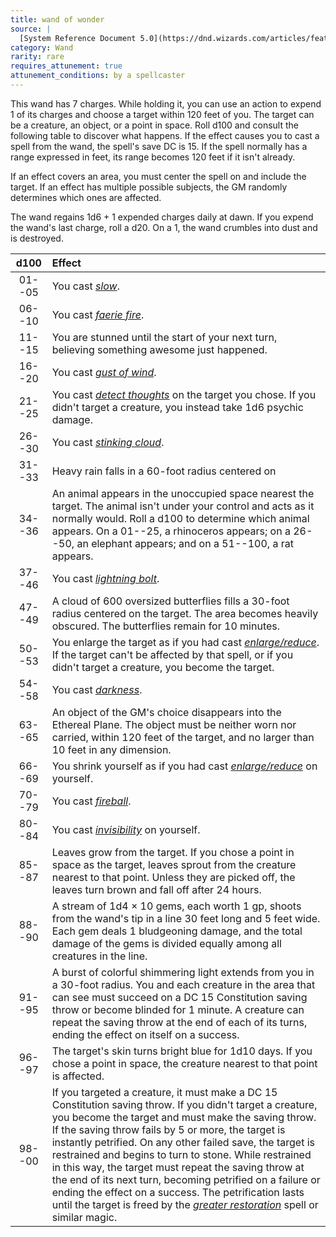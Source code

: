 ```yaml
---
title: wand of wonder
source: |
  [System Reference Document 5.0](https://dnd.wizards.com/articles/features/systems-reference-document-srd)
category: Wand
rarity: rare
requires_attunement: true
attunement_conditions: by a spellcaster
---
```


This wand has 7 charges. While holding it, you can use an action to expend 1 of its charges and choose a target within 120 feet of you. The target can be a creature, an object, or a point in space. Roll d100 and consult the following table to discover what happens.  If the effect causes you to cast a spell from the wand, the spell's save DC is 15. If the spell normally has a range expressed in feet, its range becomes 120 feet if it isn't already.

If an effect covers an area, you must center the spell on and include the target. If an effect has multiple possible subjects, the GM randomly determines which ones are affected.

The wand regains 1d6 + 1 expended charges daily at dawn. If you expend the wand's last charge, roll a d20. On a 1, the wand crumbles into dust and is destroyed.

|  d100  | Effect                                                                                                                                                                                                                                                                                                                                                                                                                                                                                                                                                                                                                                     |
|:------:|:-------------------------------------------------------------------------------------------------------------------------------------------------------------------------------------------------------------------------------------------------------------------------------------------------------------------------------------------------------------------------------------------------------------------------------------------------------------------------------------------------------------------------------------------------------------------------------------------------------------------------------------------|
| 01--05 | You cast [*slow*](/spells/slow/).                                                                                                                                                                                                                                                                                                                                                                                                                                                                                                                                                                                                          |
| 06--10 | You cast [*faerie fire*](/spells/faerie-fire/).                                                                                                                                                                                                                                                                                                                                                                                                                                                                                                                                                                                            |
| 11--15 | You are stunned until the start of your next turn, believing something awesome just happened.                                                                                                                                                                                                                                                                                                                                                                                                                                                                                                                                              |
| 16--20 | You cast [*gust of wind*](/spells/gust-of-wind/).                                                                                                                                                                                                                                                                                                                                                                                                                                                                                                                                                                                          |
| 21--25 | You cast [*detect thoughts*](/spells/detect-thoughts/) on the target you chose. If you didn't target a creature, you instead take 1d6 psychic damage.                                                                                                                                                                                                                                                                                                                                                                                                                                                                                      |
| 26--30 | You cast [*stinking cloud*](/spells/sticking-cloud/).                                                                                                                                                                                                                                                                                                                                                                                                                                                                                                                                                                                      |
| 31--33 | Heavy rain falls in a 60-foot radius centered on                                                                                                                                                                                                                                                                                                                                                                                                                                                                                                                                                                                           |
| 34--36 | An animal appears in the unoccupied space nearest the target. The animal isn't under your control and acts as it normally would. Roll a d100 to determine which animal appears. On a 01--25, a rhinoceros appears; on a 26--50, an elephant appears; and on a 51--100, a rat appears.                                                                                                                                                                                                                                                                                                                                                      |
| 37--46 | You cast [*lightning bolt*](/spells/lightning-bolt/).                                                                                                                                                                                                                                                                                                                                                                                                                                                                                                                                                                                      |
| 47--49 | A cloud of 600 oversized butterflies fills a 30-foot radius centered on the target. The area becomes heavily obscured. The butterflies remain for 10 minutes.                                                                                                                                                                                                                                                                                                                                                                                                                                                                              |
| 50--53 | You enlarge the target as if you had cast [*enlarge/reduce*](/spells/enlarge-reduce/). If the target can't be affected by that spell, or if you didn't target a creature, you become the target.                                                                                                                                                                                                                                                                                                                                                                                                                                           |
| 54--58 | You cast [*darkness*](/spells/darkness/).                                                                                                                                                                                                                                                                                                                                                                                                                                                                                                                                                                                                  |
| 63--65 | An object of the GM's choice disappears into the Ethereal Plane. The object must be neither worn nor carried, within 120 feet of the target, and no larger than 10 feet in any dimension.                                                                                                                                                                                                                                                                                                                                                                                                                                                  |
| 66--69 | You shrink yourself as if you had cast [*enlarge/reduce*](/spells/enlarge-reduce/) on yourself.                                                                                                                                                                                                                                                                                                                                                                                                                                                                                                                                            |
| 70--79 | You cast [*fireball*](/spells/fireball/).                                                                                                                                                                                                                                                                                                                                                                                                                                                                                                                                                                                                  |
| 80--84 | You cast [*invisibility*](/spells/invisibility/) on yourself.                                                                                                                                                                                                                                                                                                                                                                                                                                                                                                                                                                              |
| 85--87 | Leaves grow from the target. If you chose a point in space as the target, leaves sprout from the creature nearest to that point. Unless they are picked off, the leaves turn brown and fall off after 24 hours.                                                                                                                                                                                                                                                                                                                                                                                                                            |
| 88--90 | A stream of 1d4 × 10 gems, each worth 1 gp, shoots from the wand's tip in a line 30 feet long and 5 feet wide. Each gem deals 1 bludgeoning damage, and the total damage of the gems is divided equally among all creatures in the line.                                                                                                                                                                                                                                                                                                                                                                                                   |
| 91--95 | A burst of colorful shimmering light extends from you in a 30-foot radius. You and each creature in the area that can see must succeed on a DC 15 Constitution saving throw or become blinded for 1 minute. A creature can repeat the saving throw at the end of each of its turns, ending the effect on itself on a success.                                                                                                                                                                                                                                                                                                              |
| 96--97 | The target's skin turns bright blue for 1d10 days. If you chose a point in space, the creature nearest to that point is affected.                                                                                                                                                                                                                                                                                                                                                                                                                                                                                                          |
| 98--00 | If you targeted a creature, it must make a DC 15 Constitution saving throw. If you didn't target a creature, you become the target and must make the saving throw. If the saving throw fails by 5 or more, the target is instantly petrified. On any other failed save, the target is restrained and begins to turn to stone. While restrained in this way, the target must repeat the saving throw at the end of its next turn, becoming petrified on a failure or ending the effect on a success. The petrification lasts until the target is freed by the [*greater restoration*](/spells/restoration-greater/) spell or similar magic. |
